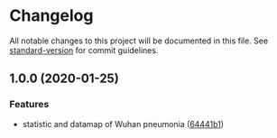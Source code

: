 # Changelog

All notable changes to this project will be documented in this file. See [standard-version](https://github.com/conventional-changelog/standard-version) for commit guidelines.

## 1.0.0 (2020-01-25)


### Features

* statistic and datamap of Wuhan pneumonia ([64441b1](https://bitbucket.org/icelam/wuhan-pneumonia/commit/64441b18dbaa718d3b2cc22a92aa99ee850a60f3))
